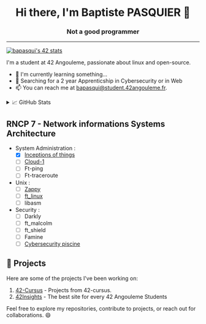 <h1 align='center'>Hi there, I'm Baptiste PASQUIER 👋</h1>
<h3 align='center'> Not a good programmer </h3>
<hr>

[![bapasqui's 42 stats](https://badge.mediaplus.ma/colorfulwaves/bapasqui?1337Badge=off&UM6P=off)](https://github.com/oakoudad/badge42)

I'm a student at 42 Angouleme, passionate about linux and open-source.
- 🌱 I'm currently learning something...
- 🔎 Searching for a 2 year Apprenticship in Cybersecurity or in Web
- 📫 You can reach me at <a href="mailto:bapasqui@student.42angouleme.fr">bapasqui@student.42angouleme.fr</a>.
<details>
<summary>📈 GitHub Stats</summary>
<br>

[![Haletran's GitHub stats](https://github-readme-stats.vercel.app/api?username=Haletran&show_icons=true&theme=dark)](https://github.com/Haletran/github-readme-stats)
</details>

## RNCP 7 - Network informations Systems Architecture

- System Administration :
  - [x] [Inceptions of things](https://github.com/Haletran/42_Inception-of-things)
  - [ ] [Cloud-1](https://github.com/Haletran/42_Cloud-1)
  - [ ] Ft-ping
  - [ ] Ft-traceroute
 
- Unix :
  - [ ] [Zappy](https://github.com/fZpHr/zappy_42)
  - [ ] [ft_linux](https://github.com/Haletran/42_ft_linux)
  - [ ] libasm

- Security :
  - [ ] Darkly
  - [ ] ft_malcolm
  - [ ] ft_shield
  - [ ] Famine
  - [ ] [Cybersecurity piscine](https://github.com/Haletran/42_Cybersecurity-Piscine)

## 🚀 Projects

Here are some of the projects I've been working on:

1. [42-Cursus](https://github.com/Haletran/42-Cursus) - Projects from 42-cursus.
2. [42Insights](https://github.com/fZpHr/42insight) - The best site for every 42 Angouleme Students



Feel free to explore my repositories, contribute to projects, or reach out for collaborations. 😄

